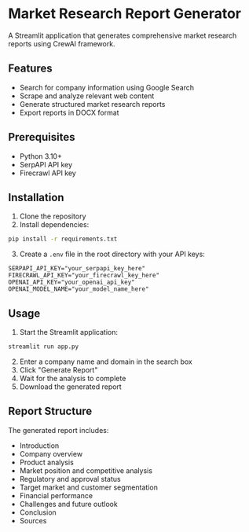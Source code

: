 # Market Research Report Generator

A Streamlit application that generates comprehensive market research reports using CrewAI framework.

## Features

- Search for company information using Google Search
- Scrape and analyze relevant web content
- Generate structured market research reports
- Export reports in DOCX format

## Prerequisites

- Python 3.10+
- SerpAPI API key
- Firecrawl API key

## Installation

1. Clone the repository
2. Install dependencies:
```bash
pip install -r requirements.txt
```

3. Create a `.env` file in the root directory with your API keys:
```
SERPAPI_API_KEY="your_serpapi_key_here"
FIRECRAWL_API_KEY="your_firecrawl_key_here"
OPENAI_API_KEY="your_openai_api_key"
OPENAI_MODEL_NAME="your_model_name_here"
```

## Usage

1. Start the Streamlit application:
```bash
streamlit run app.py
```

2. Enter a company name and domain in the search box
3. Click "Generate Report"
4. Wait for the analysis to complete
5. Download the generated report

## Report Structure

The generated report includes:
- Introduction
- Company overview
- Product analysis
- Market position and competitive analysis
- Regulatory and approval status
- Target market and customer segmentation
- Financial performance
- Challenges and future outlook
- Conclusion
- Sources 